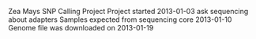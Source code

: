 Zea Mays SNP Calling Project
Project started 2013-01-03
ask sequencing about adapters
Samples expected from sequencing core 2013-01-10
Genome file was downloaded on 2013-01-19
